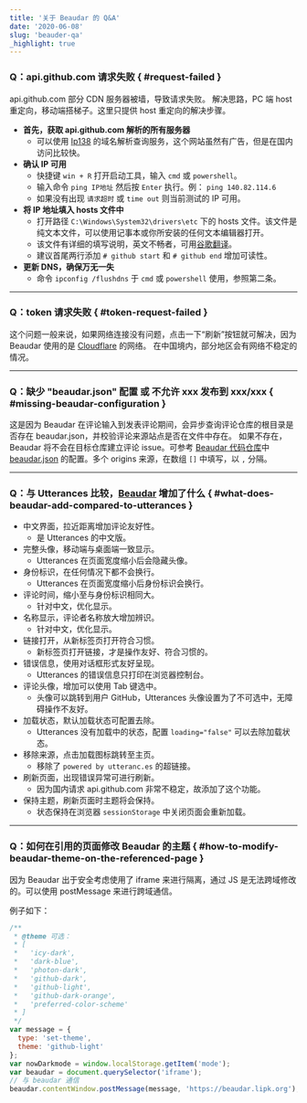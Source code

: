 ```yaml
---
title: '关于 Beaudar 的 Q&A'
date: '2020-06-08'
slug: 'beauder-qa'
_highlight: true
---
```


### Q：api.github.com 请求失败 { #request-failed }

api.github.com 部分 CDN 服务器被墙，导致请求失败。
解决思路，PC 端 host 重定向，移动端搭梯子。这里只提供 host 重定向的解决步骤。

- **首先，获取 api.github.com 解析的所有服务器**
  - 可以使用 [Ip138](https://site.ip138.com/) 的域名解析查询服务，这个网站虽然有广告，但是在国内访问比较快。
- **确认 IP 可用**
  - 快捷键 `win + R` 打开启动工具，输入 `cmd` 或 `powershell`。
  - 输入命令 `ping IP地址` 然后按 `Enter` 执行。例： `ping 140.82.114.6`
  - 如果没有出现 `请求超时` 或 `time out` 则当前测试的 IP 可用。
- **将 IP 地址填入 hosts 文件中**
  - 打开路径 `C:\Windows\System32\drivers\etc` 下的 hosts 文件。该文件是纯文本文件，可以使用记事本或你所安装的任何文本编辑器打开。
  - 该文件有详细的填写说明，英文不畅者，可用[谷歌翻译](https://translate.google.cn/)。
  - 建议首尾两行添加 `# github start` 和 `# github end` 增加可读性。
- **更新 DNS，确保万无一失**
  - 命令 `ipconfig /flushdns` 于 `cmd` 或 `powershell` 使用，参照第二条。

---

### Q：token 请求失败 { #token-request-failed }

这个问题一般来说，如果网络连接没有问题，点击一下“刷新”按钮就可解决，因为 Beaudar 使用的是 [Cloudflare](https://www.cloudflare.com/) 的网络。
在中国境内，部分地区会有网络不稳定的情况。

---

### Q：缺少 "beaudar.json" 配置 或 不允许 xxx 发布到 xxx/xxx { #missing-beaudar-configuration }

这是因为 Beaudar 在评论输入到发表评论期间，会异步查询评论仓库的根目录是否存在 beaudar.json，并校验评论来源站点是否在文件中存在。
如果不存在，Beaudar 将不会在目标仓库建立评论 issue。可参考 [Beaudar 代码仓库](https://github.com/beaudar/beaudar)中 [beaudar.json](https://github.com/beaudar/beaudar/blob/master/beaudar.json) 的配置。多个 origins 来源，在数组 `[]` 中填写，以 `,` 分隔。

---

### Q：与 Utterances 比较，[Beaudar](http://beaudar.lipk.org) 增加了什么 { #what-does-beaudar-add-compared-to-utterances }

- 中文界面，拉近距离增加评论友好性。
  - 是 Utterances 的中文版。
- 完整头像，移动端与桌面端一致显示。
  - Utterances 在页面宽度缩小后会隐藏头像。
- 身份标识，在任何情况下都不会换行。
  - Utterances 在页面宽度缩小后身份标识会换行。
- 评论时间，缩小至与身份标识相同大。
  - 针对中文，优化显示。
- 名称显示，评论者名称放大增加辨识。
  - 针对中文，优化显示。
- 链接打开，从新标签页打开符合习惯。
  - 新标签页打开链接，才是操作友好、符合习惯的。
- 错误信息，使用对话框形式友好呈现。
  - Utterances 的错误信息只打印在浏览器控制台。
- 评论头像，增加可以使用 Tab 键选中。
  - 头像可以跳转到用户 GitHub，Utterances 头像设置为了不可选中，无障碍操作不友好。
- 加载状态，默认加载状态可配置去除。
  - Utterances 没有加载中的状态，配置 `loading="false"` 可以去除加载状态。
- 移除来源，点击加载图标跳转至主页。
  - 移除了 `powered by utteranc.es` 的超链接。
- 刷新页面，出现错误异常可进行刷新。
  - 因为国内请求 api.github.com 非常不稳定，故添加了这个功能。
- 保持主题，刷新页面时主题将会保持。
  - 状态保持在浏览器 `sessionStorage` 中关闭页面会重新加载。

---

### Q：如何在引用的页面修改 Beaudar 的主题 { #how-to-modify-beaudar-theme-on-the-referenced-page }

因为 Beaudar 出于安全考虑使用了 iframe 来进行隔离，通过 JS 是无法跨域修改的。可以使用 postMessage 来进行跨域通信。

例子如下：

```javascript
/**
 * @theme 可选：
 * [
 *   'icy-dark',
 *   'dark-blue',
 *   'photon-dark',
 *   'github-dark',
 *   'github-light',
 *   'github-dark-orange',
 *   'preferred-color-scheme'
 * ]
 */
var message = {
  type: 'set-theme',
  theme: 'github-light'
};
var nowDarkmode = window.localStorage.getItem('mode');
var beaudar = document.querySelector('iframe');
// 与 beaudar 通信
beaudar.contentWindow.postMessage(message, 'https://beaudar.lipk.org');
```
